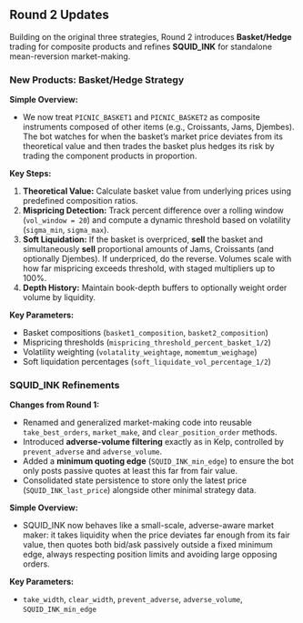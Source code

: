 ## Round 2 Updates

Building on the original three strategies, Round 2 introduces **Basket/Hedge** trading for composite products and refines **SQUID\_INK** for standalone mean-reversion market-making.

### New Products: Basket/Hedge Strategy

**Simple Overview:**

* We now treat `PICNIC_BASKET1` and `PICNIC_BASKET2` as composite instruments composed of other items (e.g., Croissants, Jams, Djembes).  The bot watches for when the basket’s market price deviates from its theoretical value and then trades the basket plus hedges its risk by trading the component products in proportion.

**Key Steps:**

1. **Theoretical Value:** Calculate basket value from underlying prices using predefined composition ratios.
2. **Mispricing Detection:** Track percent difference over a rolling window (`vol_window = 20`) and compute a dynamic threshold based on volatility (`sigma_min`, `sigma_max`).
3. **Soft Liquidation:** If the basket is overpriced, **sell** the basket and simultaneously **sell** proportional amounts of Jams, Croissants (and optionally Djembes).  If underpriced, do the reverse.  Volumes scale with how far mispricing exceeds threshold, with staged multipliers up to 100%.
4. **Depth History:** Maintain book-depth buffers to optionally weight order volume by liquidity.

**Key Parameters:**

* Basket compositions (`basket1_composition`, `basket2_composition`)
* Mispricing thresholds (`mispricing_threshold_percent_basket_1/2`)
* Volatility weighting (`volatality_weightage`, `momemtum_weighage`)
* Soft liquidation percentages (`soft_liquidate_vol_percentage_1/2`)

### SQUID\_INK Refinements

**Changes from Round 1:**

* Renamed and generalized market-making code into reusable `take_best_orders`, `market_make`, and `clear_position_order` methods.
* Introduced **adverse-volume filtering** exactly as in Kelp, controlled by `prevent_adverse` and `adverse_volume`.
* Added a **minimum quoting edge** (`SQUID_INK_min_edge`) to ensure the bot only posts passive quotes at least this far from fair value.
* Consolidated state persistence to store only the latest price (`SQUID_INK_last_price`) alongside other minimal strategy data.

**Simple Overview:**

* SQUID\_INK now behaves like a small-scale, adverse-aware market maker: it takes liquidity when the price deviates far enough from its fair value, then quotes both bid/ask passively outside a fixed minimum edge, always respecting position limits and avoiding large opposing orders.

**Key Parameters:**

* `take_width`, `clear_width`, `prevent_adverse`, `adverse_volume`, `SQUID_INK_min_edge`
